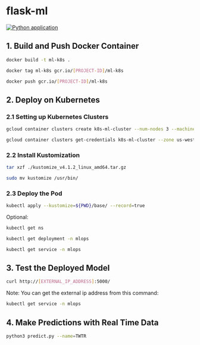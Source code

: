 # flask-ml
[![Python application](https://github.com/IDS-721-Final-Project/flask-ml/actions/workflows/python-app.yml/badge.svg?branch=master)](https://github.com/IDS-721-Final-Project/flask-ml/actions/workflows/python-app.yml)
## 1. Build and Push Docker Container
```bash
docker build -t ml-k8s .

docker tag ml-k8s gcr.io/[PROJECT-ID]/ml-k8s

docker push gcr.io/[PROJECT-ID]/ml-k8s
```
## 2. Deploy on Kubernetes
### 2.1 Setting up Kubernetes Clusters
```bash
gcloud container clusters create k8s-ml-cluster --num-nodes 3 --machine-type g1-small --zone us-west1-b

gcloud container clusters get-credentials k8s-ml-cluster --zone us-west1-b --project [PROJECT_ID]
```
### 2.2 Install Kustomization
```bash
tar xzf ./kustomize_v4.1.2_linux_amd64.tar.gz

sudo mv kustomize /usr/bin/
```
### 2.3 Deploy the Pod
```bash
kubectl apply --kustomize=${PWD}/base/ --record=true
```
Optional:
```bash
kubectl get ns

kubectl get deployment -n mlops

kubectl get service -n mlops
```

## 3. Test the Deployed Model
```bash
curl http://[EXTERNAL_IP_ADDRESS]:5000/
```
Note: You can get the external ip address from this command:
```bash
kubectl get service -n mlops
```
## 4. Make Predictions with Real Time Data
 ```bash
 python3 predict.py --name=TWTR
 ```
